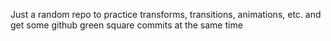 Just a random repo to practice transforms, transitions, animations, etc. and get some github green square commits at the same time